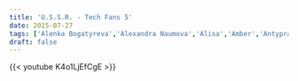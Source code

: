 ```yaml
---
title: 'U.S.S.R. - Tech Fans 5'
date: 2015-07-27
tags: ['Alenka Bogatyreva','Alexandra Naumova','Alisa','Amber','Antypragmatic',' Joy','Kletsina Ekaterina','Maria','Malina','Milagros','Rem','Taronga','Tatiana Lundiak','Freedom','USSR','Compilation']
draft: false
---
```

{{< youtube K4o1LjEfCgE >}}
